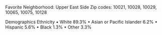 Favorite Neighborhood: Upper East Side
Zip codes: 10021, 10028, 10029, 10065, 10075, 10128

Demographics
Ethnicity
 • White	89.3%
 • Asian or Pacific Islander	6.2%
 • Hispanic	5.6%
 • Black	1.3%
 • Other	3.3%
